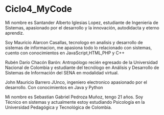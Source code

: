 # Ciclo4_MyCode
Mi nombre es Santander Alberto Iglesias Lopez, estudiante de Ingenieria de Sistemas, apasionado por el desarrollo y la innovación, autodidacta y eterno aprendiz.

Soy Mauricio Alarcon Casallas, tecnologo en analisis y desarrollo de sistemas de informacion, me apasiona todo lo relacionado con sistemas, cuento con conocimientos en JavaScript,HTML,PHP y C++

Rubén Darío Chacón Barón: Antropólogo recién egresado de la Universidad Nacional de Colombia y estudiante del tecnólogo en Análisis y Desarrollo de Sistemas de Información del SENA en modalidad virtual.

John Mauricio Barrero JUnco, ingeniero electronico apasionado por el desarrollo. Con conocimientos en Java y Python

Mi nombre es Sebastian Gabriel Pedroza Muñoz, tengo 21 años. Soy Técnico en sistemas y actualmente estoy estudiando Psicología en la
Universidad Pedagógica y Tecnológica de Colombia.